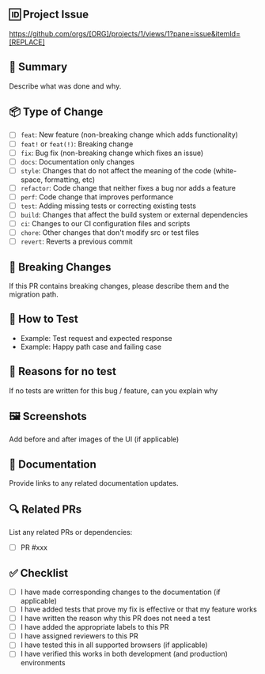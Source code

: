 ## 🆔 Project Issue

https://github.com/orgs/[ORG]/projects/1/views/1?pane=issue&itemId=[REPLACE]

## 📝 Summary

Describe what was done and why.

## 📦 Type of Change

- [ ] `feat`: New feature (non-breaking change which adds functionality)
- [ ] `feat!` or `feat(!)`: Breaking change
- [ ] `fix`: Bug fix (non-breaking change which fixes an issue)
- [ ] `docs`: Documentation only changes
- [ ] `style`: Changes that do not affect the meaning of the code (white-space, formatting, etc)
- [ ] `refactor`: Code change that neither fixes a bug nor adds a feature
- [ ] `perf`: Code change that improves performance
- [ ] `test`: Adding missing tests or correcting existing tests
- [ ] `build`: Changes that affect the build system or external dependencies
- [ ] `ci`: Changes to our CI configuration files and scripts
- [ ] `chore`: Other changes that don't modify src or test files
- [ ] `revert`: Reverts a previous commit

## 🧪 Breaking Changes

If this PR contains breaking changes, please describe them and the migration path.

## 🧪 How to Test

- Example: Test request and expected response
- Example: Happy path case and failing case

## 💬 Reasons for no test

If no tests are written for this bug / feature, can you explain why

## 🖼️ Screenshots

Add before and after images of the UI (if applicable)

## 📖 Documentation

Provide links to any related documentation updates.

## 🔍 Related PRs

List any related PRs or dependencies:
- [ ] PR #xxx

## ✅ Checklist

- [ ] I have made corresponding changes to the documentation (if applicable)
- [ ] I have added tests that prove my fix is effective or that my feature works
- [ ] I have written the reason why this PR does not need a test
- [ ] I have added the appropriate labels to this PR
- [ ] I have assigned reviewers to this PR
- [ ] I have tested this in all supported browsers (if applicable)
- [ ] I have verified this works in both development (and production) environments
